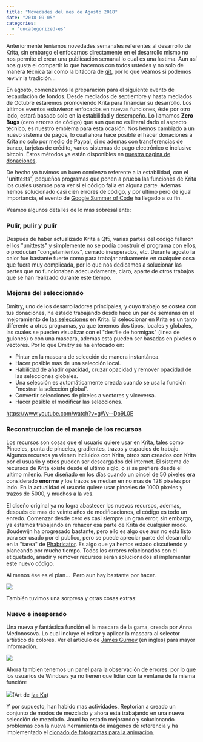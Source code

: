 ```yaml
---
title: "Novedades del mes de Agosto 2018"
date: "2018-09-05"
categories: 
  - "uncategorized-es"
---
```


Anteriormente teníamos novedades semanales referentes al desarrollo de Krita, sin embargo el enfocarnos directamente en el desarrollo mismo no nos permite el crear una publicación semanal lo cual es una lastima. Aun así nos gusta el compartir lo que hacemos con todos ustedes y no solo de manera técnica tal como la bitácora de [git](https://github.com/KDE/krita), por lo que veamos si podemos revivir la tradición...

En agosto, comenzamos la preparación para el siguiente evento de recaudación de fondos. Desde mediados de septiembre y hasta mediados de Octubre estaremos promoviendo Krita para financiar su desarrollo. Los últimos eventos estuvieron enfocados en nuevas funciones, éste por otro lado, estará basado solo en la estabilidad y desempeño. Lo llamamos **Zero** **Bugs** (cero errores de código) que aun que no es literal dado el aspecto técnico, es nuestro emblema para esta ocasión. Nos hemos cambiado a un nuevo sistema de pagos, lo cual ahora hace posible el hacer donaciones a Krita no solo por medio de Paypal, si no ademas con transferencias de banco, tarjetas de crédito, varios sistemas de pago electrónico e inclusive bitcoin. Éstos métodos ya están disponibles en [nuestra pagina de donaciones](/support-us/donations/).

De hecho ya tuvimos un buen comienzo referente a la estabilidad, con el "unittests", pequeños programas que ponen a prueba las funciones de Krita los cuales usamos para ver si el código falla en alguna parte. Ademas hemos solucionado casi cien errores de código, y por ultimo pero de igual importancia, el evento de [Google Summer of Code](https://krita.org/en/item/kritas-2018-google-summer-of-code/) ha llegado a su fin.

Veamos algunos detalles de lo mas sobresaliente:

### Pulir, pulir y pulir

Después de haber actualizado Krita a Qt5, varias partes del código fallaron el los "unittests" y simplemente no se podía construir el programa con ellos, o producían "congelamientos", cerrado inesperados, etc. Durante agosto la calor fue bastante fuerte como para trabajar arduamente en cualquier cosa que fuera muy complicada, por lo que nos dedicamos a solucionar las partes que no funcionaban adecuadamente, claro, aparte de otros trabajos que se han realizado durante este tiempo.

### Mejoras del seleccionado

Dmitry, uno de los desarrolladores principales, y cuyo trabajo se costea con tus donaciones, ha estado trabajando desde hace un par de semanas en el mejoramiento de [las selecciones](https://phabricator.kde.org/T3920) en Krita. El seleccionar en Krita es un tanto diferente a otros programas, ya que tenemos dos tipos, locales y globales, las cuales se pueden visualizar con el "desfile de hormigas" (linea de guiones) o con una mascara, ademas esta pueden ser basadas en pixeles o vectores. Por lo que Dmitry se ha enfocado en:

- Pintar en la mascara de selección de manera instantánea.
- Hacer posible mas de una selección local.
- Habilidad de añadir opacidad, cruzar opacidad y remover opacidad de las selecciones globales.
- Una selección es automáticamente creada cuando se usa la función "mostrar la selección global".
- Convertir selecciones de pixeles a vectores y viceversa.
- Hacer posible el modificar las selecciones.

https://www.youtube.com/watch?v=gWv--Do9L0E

### Reconstruccion de el manejo de los recursos

Los recursos son cosas que el usuario quiere usar en Krita, tales como Pinceles, punta de pinceles, gradientes, trazos y espacios de trabajo. Algunos recursos ya vienen incluidos con Krita, otros son creados con Krita por el usuario y otros pueden ser descargados del internet. El sistema de recursos de Krita existe desde el ultimo siglo, o si se prefiere desde el ultimo milenio. Fue diseñado en los días cuando un pincel de 50 pixeles era considerado **enorme** y los trazos se median en no mas de 128 pixeles por lado. En la actualidad el usuario quiere usar pinceles de 1000 pixeles y trazos de 5000, y muchos a la ves.

El diseño original ya no logra abastecer los nuevos recursos, ademas, después de mas de veinte años de modificaciones, el código es todo un enredo. Comenzar desde cero es casi siempre un gran error, sin embargo, ya estamos trabajando en rehacer esa parte de Krita de cualquier modo. Boudewijn ha progresado bastante, pero ello es algo que aun no esta listo para ser usado por el publico, pero se puede apreciar parte del desarrollo en la "tarea" de [Phabricator](https://phabricator.kde.org/T379). Es algo que ya hemos estado discutiendo y planeando por mucho tiempo. Todos los errores relacionados con el etiquetado, añadir y remover recursos serán solucionados al implementar este nuevo código.

Al menos ése es el plan...  Pero aun hay bastante por hacer.

[![](/images/posts/2018/resource_db_explorer-300x145.png)](/images/posts/2018/resource_db_explorer.png)

También tuvimos una sorpresa y otras cosas extras:

### Nuevo e inesperado

Una nueva y fantástica función el la mascara de la gama, creada por Anna Medonosova. Lo cual incluye el editar y aplicar la mascara al selector artístico de colores. Ver el articulo de [James Gurney](https://gurneyjourney.blogspot.com/2008/01/color-wheel-masking-part-1.html) (en ingles) para mayor información.

[![](/images/posts/2018/gamut-300x300.png)](/images/posts/2018/gamut.png)

Ahora tambien tenemos un panel para la observación de errores. por lo que los usuarios de Windows ya no tienen que lidiar con la ventana de la misma función:

[![](/images/posts/2018/log-docker-300x300.png)](/images/posts/2018/log-docker.png)(Art de [Iza Ka](http://LifeFinalEdited.pl))

Y por supuesto, han habido mas actividades, Reptorian a creado un conjunto de modos de mezclado y ahora está trabajando en una nueva selección de mezclado. Jouni ha estado mejorando y solucionando problemas con la nueva herramienta de imágenes de referencia y ha implementado el [clonado de fotogramas para la animación](https://phabricator.kde.org/T8764).
